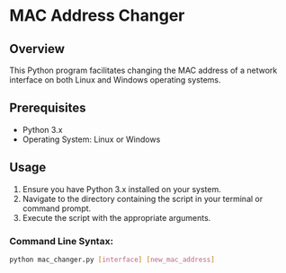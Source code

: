 # MAC Address Changer

## Overview
This Python program facilitates changing the MAC address of a network interface on both Linux and Windows operating systems.

## Prerequisites
- Python 3.x
- Operating System: Linux or Windows

## Usage
1. Ensure you have Python 3.x installed on your system.
2. Navigate to the directory containing the script in your terminal or command prompt.
3. Execute the script with the appropriate arguments.

### Command Line Syntax:
```bash
python mac_changer.py [interface] [new_mac_address]
